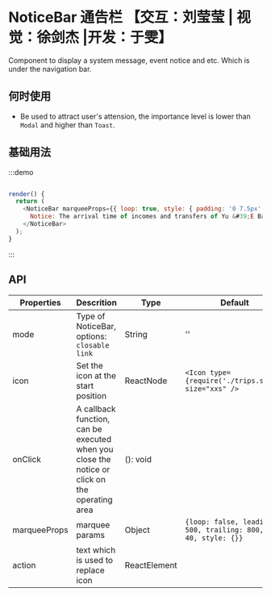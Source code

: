 # NoticeBar 通告栏 【交互：刘莹莹 | 视觉：徐剑杰 |开发：于雯】

Component to display a system message, event notice and etc. Which is under the navigation bar.

## 何时使用
- Be used to attract user's attension, the importance level is lower than `Modal` and higher than `Toast`.

## 基础用法

:::demo
```js

render() {
  return (
    <NoticeBar marqueeProps={{ loop: true, style: { padding: '0 7.5px' } }}>
      Notice: The arrival time of incomes and transfers of Yu &#39;E Bao will be delayed during National Day.
    </NoticeBar>
  );
}
```

:::

## API

|Properties | Descrition | Type | Default|
|-----------|------------|------|--------|
| mode    | Type of NoticeBar, options: `closable` `link`   | String |  ''  |
| icon    | Set the icon at the start position  |  ReactNode | `<Icon type={require('./trips.svg')} size="xxs" />`|
| onClick | A callback function, can be executed when you close the notice or click on the operating area   | (): void |   |
| marqueeProps | marquee params | Object | `{loop: false, leading: 500, trailing: 800, fps: 40, style: {}}`  |
| action | text which is used to replace icon | ReactElement | |